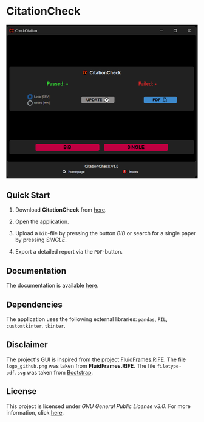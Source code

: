 # CitationCheck

<div align="center">
<img src="app.png" alt="Screenshot of CitationCheck" width="700"/>
</div>

## Quick Start

1. Download **CitationCheck** from [here](https://github.com/BenSt099/CitationCheck/blob/main/).

2. Open the application.

3. Upload a `bib`-file by pressing the button _BIB_ or search for a single paper by pressing _SINGLE_.

4. Export a detailed report via the `PDF`-button.

## Documentation

The documentation is available [here](https://github.com/BenSt099/CitationCheck/blob/main/docs/citationcheck_doc.pdf).

## Dependencies

The application uses the following external libraries: `pandas`, `PIL`, `customtkinter`, `tkinter`.

## Disclaimer

The project's GUI is inspired from the project [FluidFrames.RIFE](https://github.com/Djdefrag/FluidFrames.RIFE). The file `logo_github.png` was taken from **FluidFrames.RIFE**. The file `filetype-pdf.svg` was taken from [Bootstrap](https://icons.getbootstrap.com/icons/filetype-pdf/).

## License 

This project is licensed under _GNU General Public License v3.0_. For more information, click [here](https://github.com/BenSt099/CitationCheck/blob/main/LICENSE).
